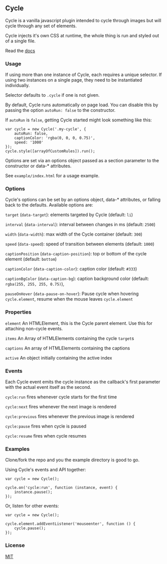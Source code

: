 ## Cycle

Cycle is a vanilla javascript plugin intended to cycle through images but will cycle through any set of elements.

Cycle injects it's own CSS at runtime, the whole thing is run and styled out of a single file.

Read the [docs](https://github.com/bcruddy/Cycle/blob/master/docs.md)

### Usage

If using more than one instance of Cycle, each requires a unique selector. If using two instances on a single page, they need to be instantiated individually.

Selector defaults to `.cycle` if one is not given.

By default, Cycle runs automatically on page load. You can disable this by passing the option `autoRun: false` to the constructor.

If `autoRun` is `false`, getting Cycle started might look something like this: 

    var cycle = new Cycle('.my-cycle', {
        autoRun: false,
        captionColor: 'rgba(0, 0, 0, 0.75)',
        speed: '1000'
    });
    cycle.style([arrayOfCustomRules]).run();


Options are set via an options object passed as a section parameter to the constructor or data-* attributes.

See `example/index.html` for a usage example.

### Options

Cycle's options can be set by an options object, data-* attributes, or falling back to the defaults. Available options are:

`target` (`data-target`): elements targeted by Cycle (default: `li`)

`interval` (`data-interval`): interval between changes in ms (default: `2500`)

`width` (`data-width`): max width of the Cycle container (default: `300`)

`speed` (`data-speed`): speed of transition between elements (default: `1000`)

`captionPosition` (`data-caption-position`): top or bottom of the cycle element (default: `bottom`)

`captionColor` (`data-caption-color`): caption color (default: `#333`)

`captionBgColor` (`data-caption-bg`): caption background color (default: `rgba(255, 255, 255, 0.75)`),

`pauseOnHover` (`data-pause-on-hover`): Pause cycle when hovering `cycle.element`, resume when the mouse leaves `cycle.element`

### Properties

`element` An HTMLElement, this is the Cycle parent element. Use this for attaching non-cycle events.

`items` An Array of HTMLElements containing the cycle `target`s

`captions` An array of HTMLElements containing the captions

`active` An object initially containing the active index 


### Events

Each Cycle event emits the cycle instance as the callback's first parameter with the actual event itself as the second.

`cycle:run` fires whenever cycle starts for the first time

`cycle:next` fires whenever the next image is rendered

`cycle:previous` fires whenever the previous image is rendered

`cycle:pause` fires when cycle is paused

`cycle:resume` fires when cycle resumes

### Examples

Clone/fork the repo and you the example directory is good to go.


Using Cycle's events and API together:

    var cycle = new Cycle();
    
    cycle.on('cycle:run', function (instance, event) {
        instance.pause();
    });


Or, listen for other events:

    var cycle = new Cycle();
    
    cycle.element.addEventListener('mouseenter', function () {
        cycle.pause();
    });



### License

[MIT](https://github.com/bcruddy/Cycle/blob/master/LICENSE)
